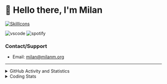 # 👋 Hello there, I'm Milan
[![SkillIcons](https://skillicons.dev/icons?i=js,ts,nextjs,tailwind,html,go,bash,git,nginx,prisma,kubernetes,docker,linux)](https://skillicons.dev)

![vscode](https://nocache.advaith.workers.dev?url=https://img.shields.io/endpoint?url=https://dev.discordprofiles.me/api/badge/vscode/423203831971708958)
![spotify](https://nocache.advaith.workers.dev/?url=https://img.shields.io/endpoint?url=https://milanm.org/api/spotify/shields&cacheSeconds=10)

### Contact/Support

- Email: [milan@milanm.org](mailto:milan@milanm.org)
 
---
 
<details>
  <summary>GitHub Activity and Statistics</summary>
  <img src="/github-metrics.svg" />
</details>
<details>
  <summary>Coding Stats</summary>
  <!--START_SECTION:waka-->

```txt
TypeScript   7 hrs           ███████████████████████▒░   93.28 %
JSON         16 mins         █░░░░░░░░░░░░░░░░░░░░░░░░   03.74 %
Prisma       6 mins          ▒░░░░░░░░░░░░░░░░░░░░░░░░   01.47 %
Bash         4 mins          ▒░░░░░░░░░░░░░░░░░░░░░░░░   01.10 %
Docker       1 min           ░░░░░░░░░░░░░░░░░░░░░░░░░   00.37 %
```

<!--END_SECTION:waka-->
</details>
